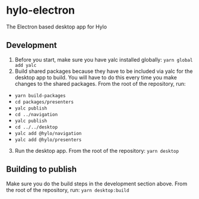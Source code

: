 # hylo-electron

The Electron based desktop app for Hylo

## Development

1. Before you start, make sure you have yalc installed globally: `yarn global add yalc`
2. Build shared packages because they have to be included via yalc for the desktop app to build. You will have to do this every time you make changes to the shared packages. From the root of the repository, run:
- `yarn build-packages`
- `cd packages/presenters`
- `yalc publish`
- `cd ../navigation`
- `yalc publish`
- `cd ../../desktop`
- `yalc add @hylo/navigation`
- `yalc add @hylo/presenters`
3. Run the desktop app. From the root of the repository: `yarn desktop`

## Building to publish

Make sure you do the build steps in the development section above.
From the root of the repository, run: `yarn desktop:build`
